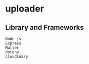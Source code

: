 # uploader

## Library and Frameworks

    Node js
    Express
    Multer
    dotenv
    cloudinary
